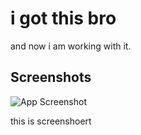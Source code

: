 
# i got this bro

and now i am working with it.


## Screenshots

![App Screenshot](https://via.placeholder.com/468x300?text=App+Screenshot+Here)

this is screenshoert
